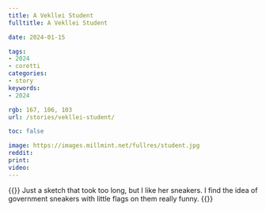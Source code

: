 ```yaml
---
title: A Vekllei Student
fulltitle: A Vekllei Student

date: 2024-01-15

tags:
- 2024
- coretti
categories:
- story
keywords:
- 2024

rgb: 167, 106, 103
url: /stories/vekllei-student/

toc: false

image: https://images.millmint.net/fullres/student.jpg
reddit:
print:
video:
---
```

{{<hint caption>}}
Just a sketch that took too long, but I like her sneakers. I find the idea of government sneakers with little flags on them really funny.
{{</hint>}}